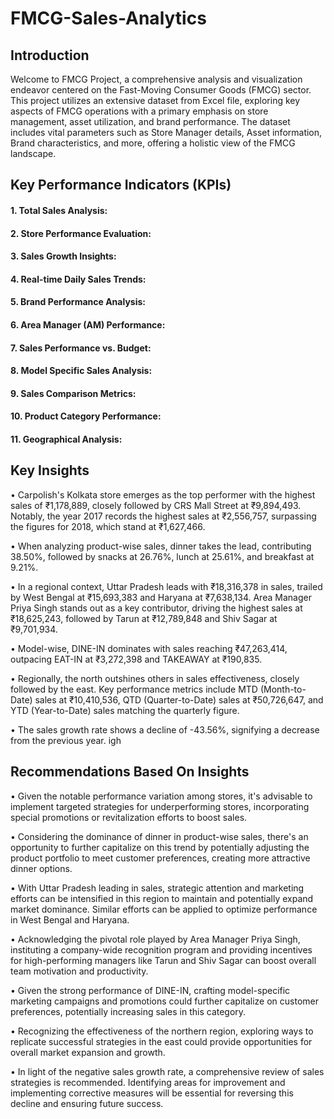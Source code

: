 # FMCG-Sales-Analytics

## Introduction

Welcome to FMCG Project, a comprehensive analysis and visualization endeavor centered on the Fast-Moving Consumer Goods (FMCG) sector. This project utilizes an extensive dataset from Excel file, exploring key aspects of FMCG operations with a primary emphasis on store management, asset utilization, and brand performance. The dataset includes vital parameters such as Store Manager details, Asset information, Brand characteristics, and more, offering a holistic view of the FMCG landscape. 

## Key Performance Indicators (KPIs)
#### 1. Total Sales Analysis:
#### 2. Store Performance Evaluation:  
#### 3. Sales Growth Insights: 
#### 4. Real-time Daily Sales Trends:
#### 5. Brand Performance Analysis:
#### 6. Area Manager (AM) Performance:
#### 7. Sales Performance vs. Budget:
#### 8. Model Specific Sales Analysis:
#### 9. Sales Comparison Metrics:
#### 10. Product Category Performance:
#### 11. Geographical Analysis:

## Key Insights

•	Carpolish's Kolkata store emerges as the top performer with the highest sales of ₹1,178,889, closely followed by CRS Mall Street at ₹9,894,493. Notably, the year 2017 records the highest sales at ₹2,556,757, surpassing the figures for 2018, which stand at ₹1,627,466. 

•	When analyzing product-wise sales, dinner takes the lead, contributing 38.50%, followed by snacks at 26.76%, lunch at 25.61%, and breakfast at 9.21%.

•	In a regional context, Uttar Pradesh leads with ₹18,316,378 in sales, trailed by West Bengal at ₹15,693,383 and Haryana at ₹7,638,134. Area Manager Priya Singh stands out as a key contributor, driving the highest sales at ₹18,625,243, followed by Tarun at ₹12,789,848 and Shiv Sagar at ₹9,701,934. 

•	Model-wise, DINE-IN dominates with sales reaching ₹47,263,414, outpacing EAT-IN at ₹3,272,398 and TAKEAWAY at ₹190,835.

•	Regionally, the north outshines others in sales effectiveness, closely followed by the east. Key performance metrics include MTD (Month-to-Date) sales at ₹10,410,536, QTD (Quarter-to-Date) sales at ₹50,726,647, and YTD (Year-to-Date) sales matching the quarterly figure. 

•	The sales growth rate shows a decline of -43.56%, signifying a decrease from the previous year.
igh
## Recommendations Based On Insights

•	Given the notable performance variation among stores, it's advisable to implement targeted strategies for underperforming stores, incorporating special promotions or revitalization efforts to boost sales.

•	Considering the dominance of dinner in product-wise sales, there's an opportunity to further capitalize on this trend by potentially adjusting the product portfolio to meet customer preferences, creating more attractive dinner options.

•	With Uttar Pradesh leading in sales, strategic attention and marketing efforts can be intensified in this region to maintain and potentially expand market dominance. Similar efforts can be applied to optimize performance in West Bengal and Haryana.

•	Acknowledging the pivotal role played by Area Manager Priya Singh, instituting a company-wide recognition program and providing incentives for high-performing managers like Tarun and Shiv Sagar can boost overall team motivation and productivity.

•	Given the strong performance of DINE-IN, crafting model-specific marketing campaigns and promotions could further capitalize on customer preferences, potentially increasing sales in this category.

•	Recognizing the effectiveness of the northern region, exploring ways to replicate successful strategies in the east could provide opportunities for overall market expansion and growth.

•	In light of the negative sales growth rate, a comprehensive review of sales strategies is recommended. Identifying areas for improvement and implementing corrective measures will be essential for reversing this decline and ensuring future success.


    
